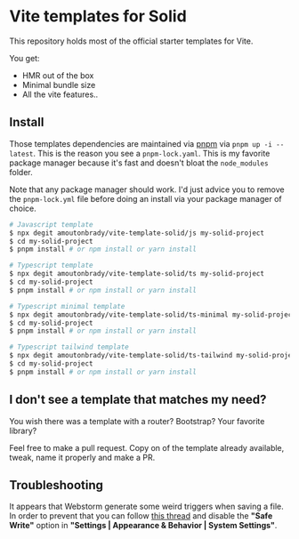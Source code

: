 # Vite templates for Solid

This repository holds most of the official starter templates for Vite.

You get:

* HMR out of the box
* Minimal bundle size
* All the vite features..

## Install

Those templates dependencies are maintained via [pnpm](https://pnpm.js.org/) via `pnpm up -i --latest`.
This is the reason you see a `pnpm-lock.yaml`. This is my favorite package manager because it's fast and doesn't bloat the `node_modules` folder.

Note that any package manager should work. I'd just advice you to remove the `pnpm-lock.yml` file before doing an install via your package manager of choice.

```bash
# Javascript template
$ npx degit amoutonbrady/vite-template-solid/js my-solid-project
$ cd my-solid-project
$ pnpm install # or npm install or yarn install
```

```bash
# Typescript template
$ npx degit amoutonbrady/vite-template-solid/ts my-solid-project
$ cd my-solid-project
$ pnpm install # or npm install or yarn install
```

```bash
# Typescript minimal template
$ npx degit amoutonbrady/vite-template-solid/ts-minimal my-solid-project
$ cd my-solid-project
$ pnpm install # or npm install or yarn install
```

```bash
# Typescript tailwind template
$ npx degit amoutonbrady/vite-template-solid/ts-tailwind my-solid-project
$ cd my-solid-project
$ pnpm install # or npm install or yarn install
```

## I don't see a template that matches my need?

You wish there was a template with a router? Bootstrap? Your favorite library?

Feel free to make a pull request. Copy on of the template already available, tweak, name it properly and make a PR.

## Troubleshooting

It appears that Webstorm generate some weird triggers when saving a file. In order to prevent that you can follow [this thread](https://intellij-support.jetbrains.com/hc/en-us/community/posts/360000154544-I-m-having-a-huge-problem-with-Webstorm-and-react-hot-loader-) and disable the **"Safe Write"** option in **"Settings | Appearance & Behavior | System Settings"**.
